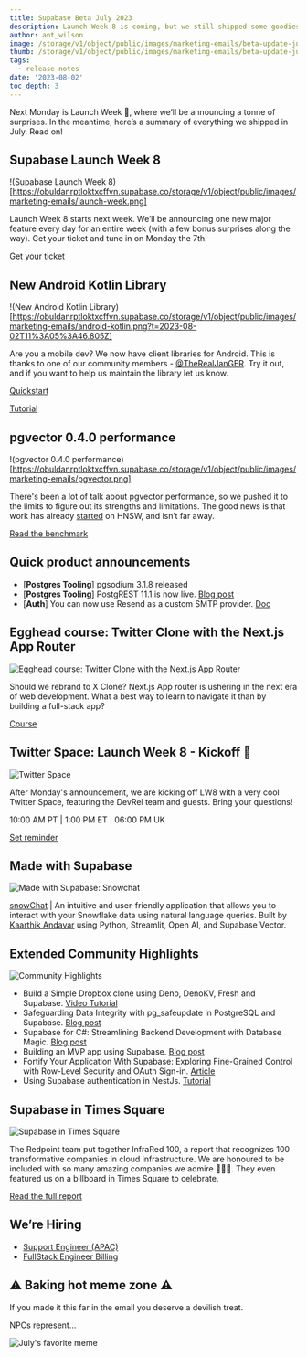 ```yaml
---
title: Supabase Beta July 2023
description: Launch Week 8 is coming, but we still shipped some goodies during July!
author: ant_wilson
image: /storage/v1/object/public/images/marketing-emails/beta-update-july.png
thumb: /storage/v1/object/public/images/marketing-emails/beta-update-july.png
tags:
  - release-notes
date: '2023-08-02'
toc_depth: 3
---
```


Next Monday is Launch Week 🎱, where we’ll be announcing a tonne of surprises. In the meantime, here’s a summary of everything we shipped in July. Read on!

## Supabase Launch Week 8

!(Supabase Launch Week 8)[https://obuldanrptloktxcffvn.supabase.co/storage/v1/object/public/images/marketing-emails/launch-week.png]

Launch Week 8 starts next week. We’ll be announcing one new major feature every day for an entire week (with a few bonus surprises along the way). Get your ticket and tune in on Monday the 7th.

[Get your ticket](https://supabase.com/launch-week)

## New Android Kotlin Library

!(New Android Kotlin Library)[https://obuldanrptloktxcffvn.supabase.co/storage/v1/object/public/images/marketing-emails/android-kotlin.png?t=2023-08-02T11%3A05%3A46.805Z]

Are you a mobile dev? We now have client libraries for Android. This is thanks to one of our community members - [@TheRealJanGER](https://twitter.com/TheRealJanGER). Try it out, and if you want to help us maintain the library let us know.

[Quickstart](https://supabase.com/docs/guides/getting-started/quickstarts/kotlin)

[Tutorial](https://supabase.com/docs/guides/getting-started/tutorials/with-kotlin)

## pgvector 0.4.0 performance

!(pgvector 0.4.0 performance)[https://obuldanrptloktxcffvn.supabase.co/storage/v1/object/public/images/marketing-emails/pgvector.png]

There's been a lot of talk about pgvector performance, so we pushed it to the limits to figure out its strengths and limitations. The good news is that work has already [started](https://github.com/pgvector/pgvector/tree/hnsw) on HNSW, and isn’t far away.

[Read the benchmark](https://supabase.com/blog/pgvector-performance)

## Quick product announcements

- [**Postgres Tooling**] pgsodium 3.1.8 released
- [**Postgres Tooling**] PostgREST 11.1 is now live. [Blog post](https://supabase.com/blog/postgrest-11-1-release)
- [**Auth**] You can now use Resend as a custom SMTP provider. [Doc](https://www.notion.so/Clicking-on-https-supabase-com-docs-reference-dart-functions-invoke-redirects-to-https-supabase--fb705ffc7cbb41fd98b31ab9c8772019?pvs=21)

## Egghead course: Twitter Clone with the Next.js App Router

![Egghead course: Twitter Clone with the Next.js App Router](https://obuldanrptloktxcffvn.supabase.co/storage/v1/object/public/images/marketing-emails/egghead-course.png?t=2023-08-02T10%3A55%3A17.908Z)

Should we rebrand to X Clone? Next.js App router is ushering in the next era of web development. What a best way to learn to navigate it than by building a full-stack app?

[Course](https://egghead.io/courses/build-a-twitter-clone-with-the-next-js-app-router-and-supabase-19bebadb)

## Twitter Space: Launch Week 8 - Kickoff 🏈

![Twitter Space](https://obuldanrptloktxcffvn.supabase.co/storage/v1/object/public/images/marketing-emails/twitter-space.png?t=2023-08-02T11%3A05%3A03.838Z)

After Monday's announcement, we are kicking off LW8 with a very cool Twitter Space, featuring the DevRel team and guests. Bring your questions!

10:00 AM PT | 1:00 PM ET | 06:00 PM UK

[Set reminder](https://twitter.com/i/spaces/1DXGyvjkeEeJM)

## Made with Supabase

![Made with Supabase: Snowchat](https://obuldanrptloktxcffvn.supabase.co/storage/v1/object/public/images/marketing-emails/snowchat.png)

[snowChat](https://snowchat.streamlit.app/) | An intuitive and user-friendly application that allows you to interact with your Snowflake data using natural language queries. Built by [Kaarthik Andavar](https://twitter.com/kaarthikcodes) using Python, Streamlit, Open AI, and Supabase Vector.

## Extended Community Highlights

![Community Highlights](https://obuldanrptloktxcffvn.supabase.co/storage/v1/object/public/images/marketing-emails/community-highlights.png)

- Build a Simple Dropbox clone using Deno, DenoKV, Fresh and Supabase. [Video Tutorial](https://www.youtube.com/watch?v=_WerF8YMqks)
- Safeguarding Data Integrity with pg_safeupdate in PostgreSQL and Supabase. [Blog post](https://www.notion.so/809925346af243b3a4ede8774e71472c?pvs=21)
- Supabase for C#: Streamlining Backend Development with Database Magic. [Blog post](https://themurph.hashnode.dev/supabase-csharp)
- Building an MVP app using Supabase. [Blog post](https://www.antstack.com/blog/building-an-mvp-app-using-supabase/)
- Fortify Your Application With Supabase: Exploring Fine-Grained Control with Row-Level Security and OAuth Sign-in. [Article](https://techconative.com/blog/supabase-rls-security-oauth-authentication/)
- Using Supabase authentication in NestJs. [Tutorial](https://blog.iamstarcode.com/using-supabase-authentication-in-nestjs)

## Supabase in Times Square

![Supabase in Times Square](https://obuldanrptloktxcffvn.supabase.co/storage/v1/object/public/images/marketing-emails/times-sq.png?t=2023-08-02T11%3A04%3A14.458Z)

The Redpoint team put together InfraRed 100, a report that recognizes 100 transformative companies in cloud infrastructure. We are honoured to be included with so many amazing companies we admire 🙇🏻‍♂️. They even featured us on a billboard in Times Square to celebrate.

[Read the full report](https://www.redpoint.com/infrared/100/)

## We’re Hiring

- [Support Engineer (APAC)](https://boards.greenhouse.io/supabase/jobs/4934378004)
- [FullStack Engineer Billing](https://www.notion.so/Beta-Update-July-Monday-31st-10386eba40934ea597ee5e5b1b81574e?pvs=21)

## ⚠️ Baking hot meme zone ⚠️

If you made it this far in the email you deserve a devilish treat.

NPCs represent…

![July's favorite meme](https://obuldanrptloktxcffvn.supabase.co/storage/v1/object/public/images/marketing-emails/supabase-meme.png)

